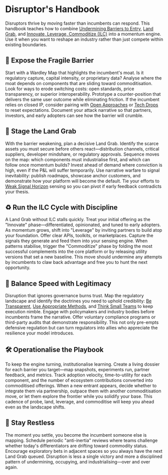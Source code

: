 # Disruptor's Handbook

Disruptors thrive by moving faster than incumbents can respond. This handbook teaches how to combine [Undermining Barriers to Entry](/strategies/attacking/undermining-barriers-to-entry), [Land Grab](/strategies/positional/land-grab), and [Innovate, Leverage, Commoditize (ILC)](/strategies/ecosystem/innovate-leverage-commoditize) into a momentum engine. Use it when you want to reshape an industry rather than just compete within existing boundaries.

## 🧨 **Expose the Fragile Barrier**

Start with a Wardley Map that highlights the incumbent's moat. Is it regulatory capture, capital intensity, or proprietary data? Analyse where the moat depends on components that are sliding toward commoditisation. Look for ways to erode switching costs: open standards, price transparency, or superior interoperability. Prototype a counter-position that delivers the same user outcome while eliminating friction. If the incumbent relies on closed IP, consider pairing with [Open Approaches](/strategies/accelerators/open-approaches) or [Tech Drops](/strategies/competitor/tech-drops) to reset expectations. Document your attack narrative so that partners, investors, and early adopters can see how the barrier will crumble.

## 🚀 **Stage the Land Grab**

With the barrier weakening, plan a decisive Land Grab. Identify the scarce assets you must secure before others react—distribution channels, critical suppliers, developer mindshare, or regulatory approvals. Sequence moves on the map: which components must industrialise first, and which can follow once momentum builds? Invest ahead of demand where conviction is high, even if the P&L will suffer temporarily. Use narrative warfare to signal inevitability: publish roadmaps, showcase anchor customers, and demonstrate how your platform will become the default. Tie your efforts to [Weak Signal Horizon](/strategies/positional/weak-signal-horizon) sensing so you can pivot if early feedback contradicts your thesis.

## ♻️ **Run the ILC Cycle with Discipline**

A Land Grab without ILC stalls quickly. Treat your initial offering as the "Innovate" phase—differentiated, opinionated, and tuned to early adopters. As momentum grows, shift into "Leverage" by inviting partners to build atop your foundation. Offer clear APIs, toolkits, or marketplaces. Capture the signals they generate and feed them into your sensing engine. When patterns stabilise, trigger the "Commoditize" phase by folding the most successful complements into the core platform or by releasing utility versions that set a new baseline. This move should undermine any attempts by incumbents to claw back advantage and free you to hunt the next opportunity.

## 🧭 **Balance Speed with Legitimacy**

Disruption that ignores governance burns trust. Map the regulatory landscape and identify the doctrines you need to uphold credibility: [Be Transparent](/doctrines/be-transparent), [Use Appropriate Methods](/doctrines/use-appropriate-methods), and [Think Small Teams](/doctrines/think-small-teams) to keep execution nimble. Engage with policymakers and industry bodies before incumbents frame the narrative. Offer voluntary compliance programs or third-party audits that demonstrate responsibility. This not only pre-empts defensive regulation but can turn regulators into allies who appreciate the resilience your model introduces.

## 🛠️ **Operationalise the Playbook**

To keep the engine turning, institutionalise learning. Create a living dossier for each barrier you target—map snapshots, experiments run, partner feedback, and metrics. Track adoption velocity, time-to-utility for each component, and the number of ecosystem contributions converted into commoditised offerings. When a new entrant appears, decide whether to integrate them via partnership, outpace them with another commoditisation move, or let them explore the frontier while you solidify your base. This cadence of probe, land, leverage, and commoditise will keep you ahead even as the landscape shifts.

## 🔁 **Stay Restless**

The moment you settle, you become the incumbent someone else is mapping. Schedule periodic "anti-inertia" reviews where teams challenge whether today's differentiators are drifting toward commodity status. Encourage exploratory bets in adjacent spaces so you always have the next Land Grab queued. Disruption is less a single victory and more a disciplined pattern of undermining, occupying, and industrialising—over and over again.
